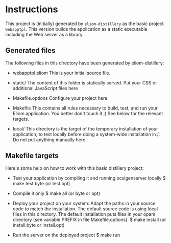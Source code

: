 Instructions
============

This project is (initially) generated by `eliom-distillery` as the basic
project `webapptpl`. This version builds the application as a static
executable including the Web server as a library.

Generated files
---------------

The following files in this directory have been generated by
eliom-distillery:

 - webapptpl.eliom
   This is your initial source file.

 - static/
   The content of this folder is statically served. Put your CSS or
   additional JavaScript files here

 - Makefile.options
   Configure your project here

 - Makefile
   This contains all rules necessary to build, test, and run your
   Eliom application. You better don't touch it ;) See below for the
   relevant targets.

 - local/
   This directory is the target of the temporary installation of
   your application, to test locally before doing a system-wide
   installation in /. Do not put anything manually here.


Makefile targets
----------------

Here's some help on how to work with this basic distillery project:

 - Test your application by compiling it and running ocsigenserver locally
     $ make test.byte (or test.opt)

 - Compile it only
     $ make all (or byte or opt)

 - Deploy your project on your system:
   Adapt the paths in your source code to match the installation.
   The default source code is using local files in this directory.
   The default installation puts files in your opam directory
   (see variable PREFIX in file Makefile.options).
     $ make install (or install.byte or install.opt)

 - Run the server on the deployed project
     $ make run
